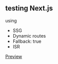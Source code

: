 
## testing Next.js

 using 
 <ul>
    <li>SSG</li>
    <li>Dynamic routes</li>
    <li>Fallback: true</li>
    <li>ISR</li>
 </ul>

<a href="dynamic-route-ssg.vercel.app/" >Preview</a>
